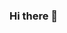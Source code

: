 ### Hi there 👋

<!--
**mnajjarian/mnajjarian** is a ✨ _special_ ✨ repository because its `README.md` (this file) appears on your GitHub profile.

<img align="left" alt="xiaoxin-sky's github stats" width="50%" src="https://github-readme-stats.vercel.app/api?username=mnajjarian&show_icons=true">

Here are some ideas to get you started:

- 🔭 I’m currently working on ...
- 🌱 I’m currently learning ...
- 👯 I’m looking to collaborate on ...
- 🤔 I’m looking for help with ...
- 💬 Ask me about ...
- 📫 How to reach me: ...
- 😄 Pronouns: ...
- ⚡ Fun fact: ...
-->
